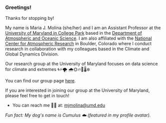 ### Greetings!

Thanks for stopping by! 

My name is Maria J. Molina (she/her) and I am an Assistant Professor at the [University of Maryland in College Park](https://www.umd.edu/) based in the [Department of Atmospheric and Oceanic Science](https://aosc.umd.edu/). I am also affiliated with the [National Center for Atmospheric Research](https://ncar.ucar.edu/) in Boulder, Colorado where I conduct research in collaboration with my colleagues based in the Climate and Global Dynamics Division.

Our research group at the University of Maryland focuses on data science for climate and extremes :cyclone::zap::tornado: :cloud_with_rain::sun_with_face::fire::ocean::thermometer::snowflake:

You can find our group page [here](https://mariajmolina.github.io/).

If you are interested in joining our group at the University of Maryland, please feel free to get in touch!

- You can reach me :woman_teacher: at: mjmolina@umd.edu

_Fun fact: My dog's name is Cumulus :cloud: (featured in my profile avatar)._

<!--
**mariajmolina/mariajmolina** is a ✨ _special_ ✨ repository because its `README.md` (this file) appears on your GitHub profile.

Here are some ideas to get you started:

- 🔭 I’m currently working on ...
- 🌱 I’m currently learning ...
- 👯 I’m looking to collaborate on ...
- 🤔 I’m looking for help with ...
- 💬 Ask me about ...
-->
